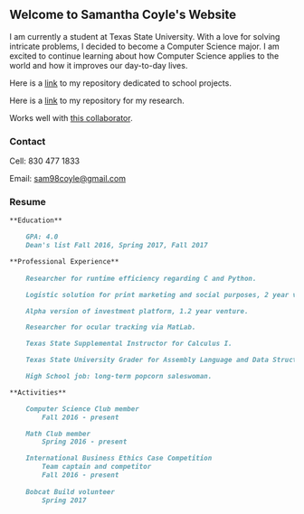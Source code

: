 ## Welcome to Samantha Coyle's Website

I am currently a student at Texas State University. With a love for solving intricate problems, I decided to become a Computer Science major. I am excited to continue learning about how Computer Science applies to the world and how it improves our day-to-day lives.

Here is a [link](https://github.com/sicoyle/txstcs) to my repository dedicated to school projects.

Here is a [link](https://github.com/sicoyle/Research) to my repository for my research.

Works well with [this collaborator](http://www.cassiecoyle.me).

### Contact

Cell: 830 477 1833

Email: sam98coyle@gmail.com

### Resume

```markdown
**Education**

	GPA: 4.0
	Dean's list Fall 2016, Spring 2017, Fall 2017

**Professional Experience**
	
	Researcher for runtime efficiency regarding C and Python.

	Logistic solution for print marketing and social purposes, 2 year venture.

	Alpha version of investment platform, 1.2 year venture.

	Researcher for ocular tracking via MatLab.

	Texas State Supplemental Instructor for Calculus I.

	Texas State University Grader for Assembly Language and Data Structures.

	High School job: long-term popcorn saleswoman.

**Activities**

	Computer Science Club member
		Fall 2016 - present

	Math Club member
		Spring 2016 - present

	International Business Ethics Case Competition
		Team captain and competitor
		Fall 2016 - present
	
	Bobcat Build volunteer
		Spring 2017

```
